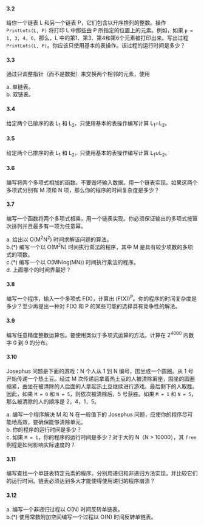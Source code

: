 #### 3.2

给你一个链表 L 和另一个链表 P，它们包含以升序排列的整数。操作 `PrintLots(L, P)` 将打印 L 中那些由 P 所指定的位置上的元素。例如，如果 `p = 1, 3, 4, 6`，那么，L 中的第1、第3、第4和第6个元素被打印出来。写出过程 `PrintLots(L, P)`。你应该只使用基本的表操作。该过程的运行时间是多少？

#### 3.3

通过只调整指针（而不是数据）来交换两个相邻的元素，使用

a. 单链表。  
b. 双链表。

#### 3.4

给定两个已排序的表 L<sub>1</sub> 和 L<sub>2</sub>，只使用基本的表操作编写计算 L<sub>1</sub>∩L<sub>2</sub>。

#### 3.5

给定两个已排序的表 L<sub>1</sub> 和 L<sub>2</sub>，只使用基本的表操作编写计算 L<sub>1</sub>∪L<sub>2</sub>。

#### 3.6

编写将两个多项式相加的函数。不要毁坏输入数据。用一个链表实现。如果这两个多项式分别有 M 项和 N 项，那么你的程序的时间复杂度是多少？

#### 3.7

编写一个函数将两个多项式相乘，用一个链表实现。你必须保证输出的多项式按幂次排列并且最多有一项为任意幂。


a. 给出以 O(M<sup>2</sup>N<sup>2</sup>) 时间求解该问题的算法。  
b.(\*) 编写一个以 O(M<sup>2</sup>N) 时间执行乘法的程序，其中 M 是具有较少项数的多项式的项数。  
c.(\*) 编写一个以 O(MNlog(MN)) 时间执行乘法的程序。  
d. 上面哪个的时间界最好？  

#### 3.8

编写一个程序，输入一个多项式 F(X)，计算出 (F(X))<sup>P</sup>。你的程序的时间复杂度是多少？至少再提出一种对 F(X) 和 P 的某些可能的选择具有竞争性的解法。

#### 3.9

编写任意精度整数运算包。要使用类似于多项式运算的方法。计算在 2<sup>4000</sup> 内数字 0 到 9 的分布。

#### 3.10

Josephus 问题是下面的游戏：N 个人从 1 到 N 编号，围坐成一个圆圈。从 1 号开始传递一个热土豆。经过 M 次传递后拿着热土豆的人被清除离座，围坐的圆圈缩紧，由坐在被清除的人后面的人拿起热土豆继续进行游戏。最后剩下的人取胜。因此，如果 `M = 0` 和 `N = 5`，则依次被清除后，5 号获胜。如果 `M = 1` 和 `N = 5`，那么被清除的人的顺序是 2，4，1，5。

a. 编写一个程序解决 M 和 N 在一般值下的 Josephus 问题，应使你的程序尽可能地高效，要确保能够清除单元。  
b. 你的程序的运行时间是多少？  
c. 如果 `M = 1`，你的程序的运行时间是多少？对于大的 N（N > 10000），其 `free` 例程是如何影响实际速度的？

#### 3.11

编写查找一个单链表特定元素的程序。分别用递归和非递归方法实现，并比较它们的运行时间。链表必须达到多大才能使得使用递归的程序崩溃？

#### 3.12

a. 编写一个非递归过程以 O(N) 时间反转单链表。  
b.(\*) 使用常数附加空间编写一个过程以 O(N) 时间反转单链表。
